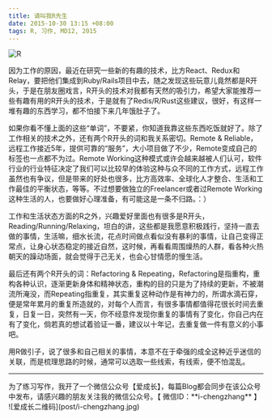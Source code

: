 ```yaml
---
title: 请叫我R先生
date: 2015-10-30 13:15 +08:00
tags: R, 习作, MD12, 2015
---
```


![R](post/R3.jpg)

因为工作的原因，最近在研究一些新的有趣的技术，比方React、Redux和Relay，要把他们集成到Ruby/Rails项目中去，随之发现这些玩意儿竟然都是R开头，于是在朋友圈戏言，R开头的技术对我都有天然的吸引力，希望大家能推荐一些有趣有用的R开头的技术，于是就有了Redis/R/Rust这些建议，很好，有这样一堆有趣的东西学习，都不怕接下来几年饿肚子了。

如果你看不懂上面的这些“单词”，不要紧，你知道我靠这些东西吃饭就好了。除了工作相关的技术之外，还有两个R开头的词和我关系密切。Remote & Reliable，远程工作接近5年，提供可靠的“服务”，大小项目做了不少，Remote变成自己的标签也一点都不为过。Remote Working这种模式或许会越来越被人们认可，软件行业的行业特征决定了我们可以比较早的体验这种与众不同的工作方式，远程工作虽然也有争议，但是带来的好处也很多，比方高效率、全球化人才整合、生活和工作最佳的平衡状态，等等。不过想要做独立的Freelancer或者过Remote Working这种生活的人，也要做好心理准备，有可能这是一条不归路。：）

工作和生活状态方面的R之外，兴趣爱好里面也有很多是R开头，Reading/Running/Relaxing，坦白的讲，这些都是我愿意积极践行，坚持一直去做的事情，生活嘛，细水长流，花点时间做点看似没有暴利的事情，让自己变得正常点，让身心状态稳定的接近自然，这时候，再看看周围燥热的人群，看各种火热朝天的躁动场面，就会觉得于己无关，也会心甘情愿的慢生活。

最后还有两个R开头的词：Refactoring & Repeating，Refactoring是指重构，重构各种认识，逐渐更新身体和精神状态，重构的目的只是为了持续的更新，不被潮流所淹没，而Repeating指重复，其实重复这种动作是有神力的，所谓水滴石穿，便是常年累月的重复所造就的，对每个人而言，有很多事情都值得花很长时间去重复，日复一日，突然有一天，你不经意件发现你重复的事情有了变化，你自己内在有了变化，倘若真的想试着验证一番，建议以十年记，去重复做一件有意义的小事吧。

用R做引子，说了很多和自己相关的事情，本意不在于牵强的成全这种近乎迷信的关联，而是梳理思路的时候，通常可以选取一些线索，有线索，便不怕混乱。

***
<span class="footnotes">
为了练习写作，我开了一个微信公众号【爱成长】，每篇Blog都会同步在该公众号中发布，请感兴趣的朋友关注我的微信公众号。【 微信ID：**i-chengzhang** 】<br />
![爱成长二维码](post/i-chengzhang.jpg)
</span>